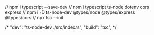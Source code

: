 //	npm i typescript --save-dev
//	npm i typescript ts-node dotenv cors express
//	npm i -D ts-node-dev @types/node @types/express @types/cors
//	npx tsc --init




/*    "dev": "ts-node-dev ./src/index.ts",
    "build": "tsc", */